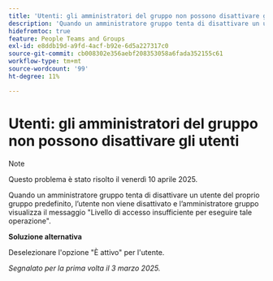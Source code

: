 ```yaml
---
title: 'Utenti: gli amministratori del gruppo non possono disattivare gli utenti'
description: 'Quando un amministratore gruppo tenta di disattivare un utente del proprio gruppo predefinito, l’utente non viene disattivato e l’amministratore gruppo visualizza il messaggio Livello di accesso insufficiente per eseguire tale operazione. '
hidefromtoc: true
feature: People Teams and Groups
exl-id: e8ddb19d-a9fd-4acf-b92e-6d5a227317c0
source-git-commit: cb008302e356aebf208353058a6fada352155c61
workflow-type: tm+mt
source-wordcount: '99'
ht-degree: 11%

---
```


# Utenti: gli amministratori del gruppo non possono disattivare gli utenti

>[!NOTE]
>
>Questo problema è stato risolto il venerdì 10 aprile 2025.

Quando un amministratore gruppo tenta di disattivare un utente del proprio gruppo predefinito, l’utente non viene disattivato e l’amministratore gruppo visualizza il messaggio &quot;Livello di accesso insufficiente per eseguire tale operazione&quot;.

**Soluzione alternativa**

Deselezionare l&#39;opzione &quot;È attivo&quot; per l&#39;utente.

_Segnalato per la prima volta il 3 marzo 2025._

